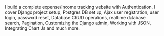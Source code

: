 

I build a complete expense/Income tracking website with Authentication. I cover Django project setup, Postgres DB set up, Ajax user registration, user login, password reset, Database CRUD operations, realtime database search, Pagination, Customizing the Django admin, Working with JSON, Integrating Chart Js and much more.